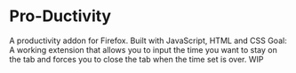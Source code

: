 # Pro-Ductivity
A productivity addon for Firefox.
Built with JavaScript, HTML and CSS
Goal: A working extension that allows you to input the time you want to stay on the tab and forces you to close the tab when the time set is over.
WIP
